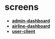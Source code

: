 <!-- generated by markdown-notes-tree -->

# screens

<!-- optional markdown-notes-tree directory description starts here -->

<!-- optional markdown-notes-tree directory description ends here -->

- [**admin-dashboard**](admin-dashboard)
- [**airline-dashboard**](airline-dashboard)
- [**user-client**](user-client)
